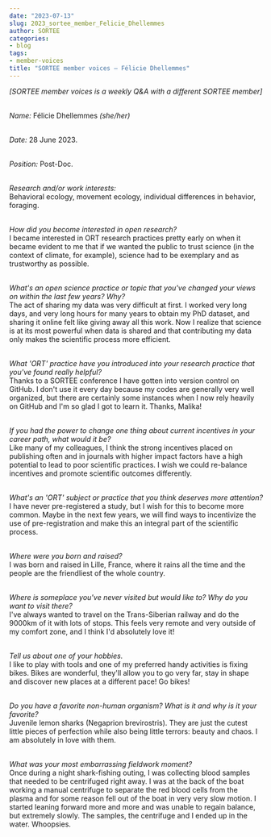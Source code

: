 ```yaml
---
date: "2023-07-13"
slug: 2023_sortee_member_Felicie_Dhellemmes
author: SORTEE
categories:
- blog
tags:
- member-voices
title: "SORTEE member voices – Félicie Dhellemmes" 
---
```



*[SORTEE member voices is a weekly Q&A with a different SORTEE member]*   
&nbsp;
&nbsp;

_Name:_ Félicie Dhellemmes _(she/her)_   
&nbsp;

_Date:_ 28 June 2023.    
&nbsp;

_Position:_ Post-Doc.  
&nbsp;

_Research and/or work interests:_   
Behavioral ecology, movement ecology, individual differences in behavior, foraging.   
&nbsp;
&nbsp;

_How did you become interested in open research?_   
I became interested in ORT research practices pretty early on when it became evident to me that if we wanted the public to trust science (in the context of climate, for example), science had to be exemplary and as trustworthy as possible.    
&nbsp;
&nbsp;

_What's an open science practice or topic that you've changed your views on within the last few years? Why?_   
The act of sharing my data was very difficult at first. I worked very long days, and very long hours for many years to obtain my PhD dataset, and sharing it online felt like giving away all this work. Now I realize that science is at its most powerful when data is shared and that contributing my data only makes the scientific process more efficient.    
&nbsp;
&nbsp;

_What 'ORT' practice have you introduced into your research practice that you've found really helpful?_   
Thanks to a SORTEE conference I have gotten into version control on GitHub. I don't use it every day because my codes are generally very well organized, but there are certainly some instances when I now rely heavily on GitHub and I'm so glad I got to learn it. Thanks, Malika!   
&nbsp;
&nbsp;

_If you had the power to change one thing about current incentives in your career path, what would it be?_   
Like many of my colleagues, I think the strong incentives placed on publishing often and in journals with higher impact factors have a high potential to lead to poor scientific practices. I wish we could re-balance incentives and promote scientific outcomes differently.   
&nbsp;
&nbsp;


_What's an 'ORT' subject or practice that you think deserves more attention?_   
I have never pre-registered a study, but I wish for this to become more common. Maybe in the next few years, we will find ways to incentivize the use of pre-registration and make this an integral part of the scientific process.    
&nbsp;
&nbsp;

_Where were you born and raised?_   
I was born and raised in Lille, France, where it rains all the time and the people are the friendliest of the whole country.      
&nbsp;
&nbsp;

_Where is someplace you've never visited but would like to? Why do you want to visit there?_    
I've always wanted to travel on the Trans-Siberian railway and do the 9000km of it with lots of stops. This feels very remote and very outside of my comfort zone, and I think I'd absolutely love it!   
&nbsp;
&nbsp;

_Tell us about one of your hobbies._    
I like to play with tools and one of my preferred handy activities is fixing bikes. Bikes are wonderful, they'll allow you to go very far, stay in shape and discover new places at a different pace! Go bikes!    
&nbsp;
&nbsp;

_Do you have a favorite non-human organism? What is it and why is it your favorite?_    
Juvenile lemon sharks (Negaprion brevirostris). They are just the cutest little pieces of perfection while also being little terrors: beauty and chaos. I am absolutely in love with them.   
&nbsp;
&nbsp;

_What was your most embarrassing fieldwork moment?_   
Once during a night shark-fishing outing, I was collecting blood samples that needed to be centrifuged right away. I was at the back of the boat working a manual centrifuge to separate the red blood cells from the plasma and for some reason fell out of the boat in very very slow motion. I started leaning forward more and more and was unable to regain balance, but extremely slowly. The samples, the centrifuge and I ended up in the water. Whoopsies.   
&nbsp;
&nbsp;
